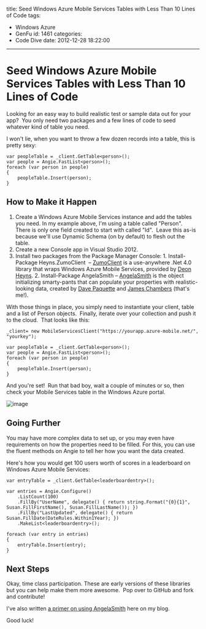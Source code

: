 title: Seed Windows Azure Mobile Services Tables with Less Than 10 Lines of Code
tags:
  - Windows Azure
  - GenFu
id: 1461
categories:
  - Code Dive
date: 2012-12-28 18:22:00
---


# Seed Windows Azure Mobile Services Tables with Less Than 10 Lines of Code

Looking for an easy way to build realistic test or sample data out for your app?&nbsp; You only need two packages and a few lines of code to seed whatever kind of table you need.

I won't lie, when you want to throw a few dozen records into a table, this is pretty sexy:

    var peopleTable = _client.GetTable<person>();
    var people = Angie.FastList<person>();
    foreach (var person in people)
    {
        peopleTable.Insert(person);
    }

## How to Make it Happen

1. Create a Windows Azure Mobile Services instance and add the tables you need. In my example above, I'm using a table called "Person".&nbsp; There is only one field created to start with called "Id".&nbsp; Leave this as-is because we'll use Dynamic Schema (on by default) to flesh out the table.
2. Create a new Console app in Visual Studio 2012.
3. Install two packages from the Package Manager Console:
        1. Install-Package Heyns.ZumoClient&nbsp; – [ZumoClient][1] is a use-anywhere .Net 4.0 library that wraps Windows Azure Mobile Services, provided by [Deon Heyns][2].
        2. Install-Package AngelaSmith – [AngelaSmith][3] is the object initializing smarty-pants that can populate your properties with realistic-looking data, created by [Dave Paquette][4] and [James Chambers][5] (that's me!).

With those things in place, you simply need to instantiate your client, table and a list of Person objects.&nbsp; Finally, iterate over your collection and push it to the cloud.&nbsp; That looks like this:

    _client= new MobileServicesClient("https://yourapp.azure-mobile.net/", "yourkey");

    var peopleTable = _client.GetTable<person>();
    var people = Angie.FastList<person>();
    foreach (var person in people)
    {
        peopleTable.Insert(person);
    }

And you're set!&nbsp; Run that bad boy, wait a couple of minutes or so, then check your Mobile Services table in the Windows Azure portal.

![image][6]

## Going Further

You may have more complex data to set up, or you may even have requirements on how the properties need to be filled. For this, you can use the fluent methods on Angie to tell her how you want the data created.

Here's how you would get 100 users worth of scores in a leaderboard on Windows Azure Mobile Services:

    var entryTable = _client.GetTable<leaderboardentry>();

    var entries = Angie.Configure()
        .ListCount(100)
        .FillBy("UserName", delegate() { return string.Format("{0}{1}", Susan.FillFirstName(), Susan.FillLastName()); })
        .FillBy("LastUpdated", delegate() { return Susan.FillDate(DateRules.Within1Year); })
        .MakeList<leaderboardentry>();

    foreach (var entry in entries)
    {
        entryTable.Insert(entry);
    }

## Next Steps

Okay, time class participation. These are early versions of these libraries but you can help make them more awesome.&nbsp; Pop over to GitHub and fork and contribute!

I've also written [a primer on using AngelaSmith][7] here on my blog.

Good luck!

[1]: https://github.com/DeonHeyns/Heyns.ZumoClient
[2]: https://twitter.com/DeonHeyns
[3]: https://github.com/MisterJames/AngelaSmith
[4]: https://twitter.com/Dave_Paquette
[5]: https://twitter.com/canadianjames
[6]: https://jcblogimages.blob.core.windows.net/img/2012/12/image5.png "image"
[7]: http://jameschambers.com/2012/12/introducing-angelasmith-the-object-initializing-smartypants/
  </leaderboardentry></leaderboardentry></person></person></person></person>